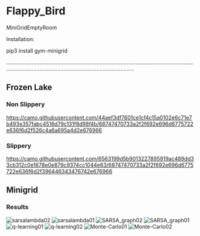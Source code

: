 # Flappy_Bird


MiniGridEmptyRoom

Installation:

pip3 install gym-minigrid

.................................................................................................................................................................................................................
## Frozen Lake
### Non Slippery
https://camo.githubusercontent.com/44aef3df7601ce1cf4c15a0102e6c71e7b493e357fabc4516d79c131f8d98f4b/68747470733a2f2f692e696d6775722e636f6d2f526c4a6a695a4d2e676966
### Slippery
https://camo.githubusercontent.com/6563199d5b9013227895919ac489dd33cb312c0e1678e0e879c9374cc1044e63/68747470733a2f2f692e696d6775722e636f6d2f396446343476742e676966

## Minigrid 
### Results
![sarsalambda02](https://github.com/vishalkr03/MiniGridEmptyRoom/assets/136220227/6653391a-d7d2-48c6-bcf9-f5ffa583ce58)
![sarsalambda01](https://github.com/vishalkr03/MiniGridEmptyRoom/assets/136220227/b9863896-2d36-46b7-852f-d94aec06d10b)
![SARSA_graph02](https://github.com/vishalkr03/MiniGridEmptyRoom/assets/136220227/f3761f68-ed6a-4778-8156-cdf2a8b4d211)
![SARSA_graph01](https://github.com/vishalkr03/MiniGridEmptyRoom/assets/136220227/3db7990d-5435-413d-ac98-8af5293099cc)
![q-learning01](https://github.com/vishalkr03/MiniGridEmptyRoom/assets/136220227/0c83d8fd-7006-4a12-bfba-058461dab2a6)
![q-learning02](https://github.com/vishalkr03/MiniGridEmptyRoom/assets/136220227/dd8915e6-c74d-4e55-a408-ad76bb1bb06a)
![Monte-Carlo01](https://github.com/vishalkr03/MiniGridEmptyRoom/assets/136220227/0dc46be0-effd-49b0-9506-fd38d37d8338)
![Monte-Carlo02](https://github.com/vishalkr03/MiniGridEmptyRoom/assets/136220227/afa61b8b-1b1f-4832-a18f-b280859f3b46)
